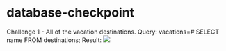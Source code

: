 # database-checkpoint

Challenge 1 - All of the vacation destinations.
  Query: vacations=# SELECT name  FROM destinations;
  Result: ![](Challenge1.PNG)
